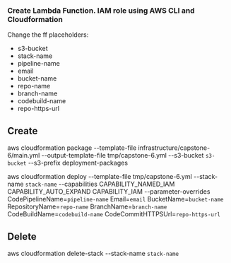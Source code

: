 ### Create Lambda Function. IAM role using AWS CLI and Cloudformation

Change the ff placeholders:
* s3-bucket
* stack-name
* pipeline-name
* email
* bucket-name
* repo-name
* branch-name
* codebuild-name
* repo-https-url

## Create
aws cloudformation package --template-file infrastructure/capstone-6/main.yml --output-template-file tmp/capstone-6.yml --s3-bucket `s3-bucket` --s3-prefix deployment-packages 

aws cloudformation deploy --template-file tmp/capstone-6.yml --stack-name `stack-name` --capabilities CAPABILITY_NAMED_IAM CAPABILITY_AUTO_EXPAND CAPABILITY_IAM  --parameter-overrides CodePipelineName=`pipeline-name` Email=`email` BucketName=`bucket-name` RepositoryName=`repo-name` BranchName=`branch-name` CodeBuildName=`codebuild-name` CodeCommitHTTPSUrl=`repo-https-url`

## Delete
aws cloudformation delete-stack --stack-name `stack-name`